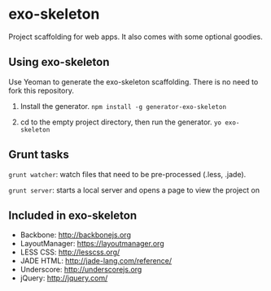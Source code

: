 exo-skeleton
============
Project scaffolding for web apps. It also comes with some optional goodies.


Using exo-skeleton
-----------------
Use Yeoman to generate the exo-skeleton scaffolding. There is no need to fork this repository.

1. Install the generator.
  `npm install -g generator-exo-skeleton`

2. cd to the empty project directory, then run the generator.
  `yo exo-skeleton`


Grunt tasks
------------------
`grunt watcher`: watch files that need to be pre-processed (.less, .jade).

`grunt server`: starts a local server and opens a page to view the project on


Included in exo-skeleton
------------------
* Backbone: http://backbonejs.org
* LayoutManager: https://layoutmanager.org
* LESS CSS: http://lesscss.org/
* JADE HTML: http://jade-lang.com/reference/
* Underscore: http://underscorejs.org
* jQuery: http://jquery.com/
